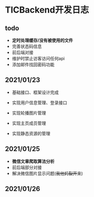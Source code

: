 # TICBackend开发日志

## todo

* **定时处理缓存/没有被使用的文件**
* 完善状态码信息
* 前后端对接
* 维护时禁止访客访问任何api
* 添加邮件找回密码功能

## 2021/01/23

*  基础接口、框架设计完成
* 实现用户信息管理、登录接口

* 实现轮播图片管理
* 实现主页成员管理
* 实现静态资源的管理

## 2021/01/25

* **微信文章爬取算法分析**
* 前后端部分对接
* 解决微信图片显示问题(<del>我他妈裂开来</del>)

## 2021/01/26